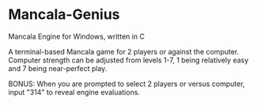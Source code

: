 # Mancala-Genius
Mancala Engine for Windows, written in C

A terminal-based Mancala game for 2 players or against the computer.
Computer strength can be adjusted from levels 1-7, 1 being relatively easy and 7 being near-perfect play.

BONUS: When you are prompted to select 2 players or versus computer, input "314" to reveal engine evaluations.
